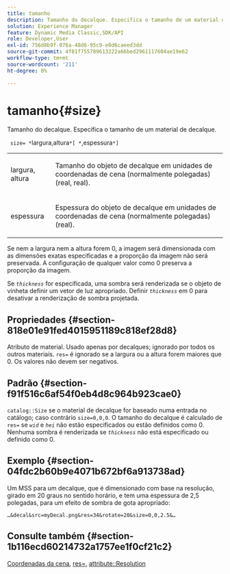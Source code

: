 ```yaml
---
title: tamanho
description: Tamanho do decalque. Especifica o tamanho de um material de decalque.
solution: Experience Manager
feature: Dynamic Media Classic,SDK/API
role: Developer,User
exl-id: 756d8b9f-076a-48d6-95c9-e0d6caeed3dd
source-git-commit: 4f81f755789613222a66bed2961117604ae19e62
workflow-type: tm+mt
source-wordcount: '211'
ht-degree: 0%

---
```


# tamanho{#size}

Tamanho do decalque. Especifica o tamanho de um material de decalque.

` size= *`largura,altura`*[ *`,espessura`*]`

<table id="simpletable_00B1226F3B8B49D895D1269AB03D5043"> 
 <tr class="strow"> 
  <td class="stentry"> <p> <span class="varname"> largura, altura </span> </p> </td> 
  <td class="stentry"> <p>Tamanho do objeto de decalque em unidades de coordenadas de cena (normalmente polegadas) (real, real). </p> </td> 
 </tr> 
 <tr class="strow"> 
  <td class="stentry"> <p> <span class="varname"> espessura </span> </p> </td> 
  <td class="stentry"> <p>Espessura do objeto de decalque em unidades de coordenadas de cena (normalmente polegadas) (real). </p> </td> 
 </tr> 
</table>

Se nem a largura nem a altura forem 0, a imagem será dimensionada com as dimensões exatas especificadas e a proporção da imagem não será preservada. A configuração de qualquer valor como 0 preserva a proporção da imagem.

Se *`thickness`* for especificada, uma sombra será renderizada se o objeto de vinheta definir um vetor de luz apropriado. Definir *`thickness`* em 0 para desativar a renderização de sombra projetada.

## Propriedades {#section-818e01e91fed4015951189c818ef28d8}

Atributo de material. Usado apenas por decalques; ignorado por todos os outros materiais. `res=` é ignorado se a largura ou a altura forem maiores que 0. Os valores não devem ser negativos.

## Padrão {#section-f91f516c6af54f0eb4d8c964b923cae0}

`catalog::Size` se o material de decalque for baseado numa entrada no catálogo; caso contrário `size=0,0,0`. O tamanho do decalque é calculado de `res=` se *`wid`* e *`hei`* não estão especificados ou estão definidos como 0. Nenhuma sombra é renderizada se *`thickness`* não está especificado ou definido como 0.

## Exemplo {#section-04fdc2b60b9e4071b672bf6a913738ad}

Um MSS para um decalque, que é dimensionado com base na resolução, girado em 20 graus no sentido horário, e tem uma espessura de 2,5 polegadas, para um efeito de sombra de gota apropriado:

`…&decal&src=myDecal.png&res=34&rotate=20&size=0,0,2.5&…`

## Consulte também {#section-1b116ecd60214732a1757ee1f0cf21c2}

[Coordenadas da cena](../../../../../ir-api/http-protocol/image-rendering-api-ref/c-ir-http-protocol-ref/c-ir-http-protocol-syntax-and-features/c-ir-vignettes/c-ir-scene-coordinates.md#concept-528507024fa640b19a2631357febf7f1), [res=](../../../../../ir-api/http-protocol/image-rendering-api-ref/c-ir-http-protocol-ref/c-ir-http-protocol-command-reference/r-ir-res.md#reference-0ad9de8887144c83a6db97b4994f7c04), [attribute::Resolution](../../../../../ir-api/material-cat/image-rendering-api-ref/c-ir-material-catalog/c-ir-attributes-reference/r-ir-resolution.md#reference-09fe14e6bfbf4db6b7f4369fffecc806)
